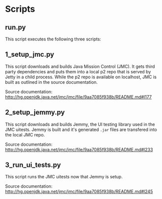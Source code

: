 # Scripts

## run.py

This script executes the following three scripts:

## 1_setup_jmc.py

This script downloads and builds Java Mission Control (JMC). It gets third party dependencies and puts them into a local p2 repo that is served by Jetty in a child process. While the p2 repo is available on localhost, JMC is built as outlined in the source documentation.

Source documentation: http://hg.openjdk.java.net/jmc/jmc/file/9aa7085f938b/README.md#l177

## 2_setup_jemmy.py

This script downloads and builds Jemmy, the UI testing library used in the JMC uitests. Jemmy is built and it's generated `.jar` files are transfered into the local JMC repo.

Source documentation: http://hg.openjdk.java.net/jmc/jmc/file/9aa7085f938b/README.md#l233

## 3_run_ui_tests.py

This script runs the JMC uitests now that Jemmy is setup.

Source documentation: http://hg.openjdk.java.net/jmc/jmc/file/9aa7085f938b/README.md#l245
